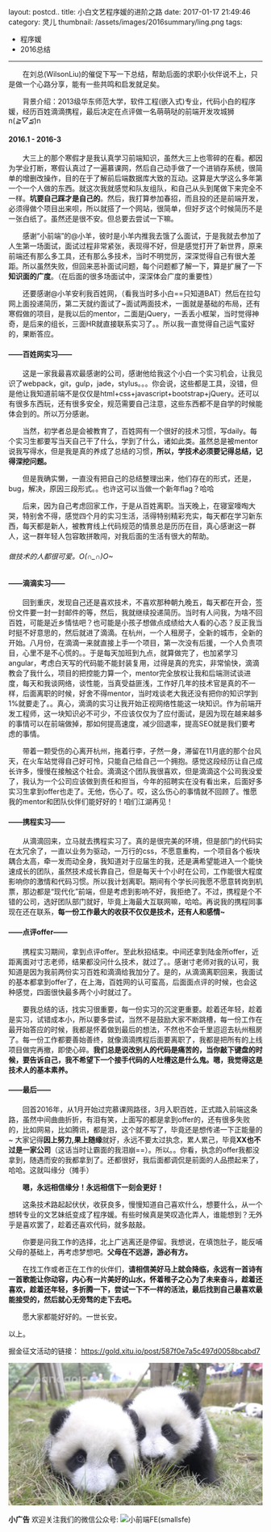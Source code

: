 layout: postcd..
title: 小白文艺程序媛的进阶之路
date: 2017-01-17 21:49:46
category: 灵儿
thumbnail: /assets/images/2016summary/ling.png
tags: 
- 程序媛
- 2016总结
---

&emsp;&emsp;在刘总(WilsonLiu)的催促下写一下总结，帮助后面的求职小伙伴说不上，只是做一个心路分享，能有一些共鸣和启发就足矣。
   
&emsp;&emsp;背景介绍：2013级华东师范大学，软件工程(嵌入式)专业，代码小白的程序媛，经历百姓滴滴携程，最后决定在点评做一名萌萌哒的前端开发攻城狮n(*≧▽≦*)n
 
 
#### 2016.1 - 2016-3
&emsp;&emsp;大三上的那个寒假才是我认真学习前端知识，虽然大三上也零碎的在看。都因为学业打断，寒假认真过了一遍慕课网，然后自己动手做了一个进销存系统，很简单的增删改操作，目的在于了解前后端数据库大致的互动。这算是大学这么多年第一个一个人做的东西。就这次我就感觉和队友组队，和自己从头到尾做下来完全不一样。**坑要自己踩才是自己的**。然后，我打算参加春招，而且投的还是前端开发，必须得做个项目出来呗，所以就搭了一个网站，很简单，但好歹这个时候简历不是一张白纸了。虽然还是很不安。但总要去尝试一下嘛。

&emsp;&emsp;感谢“小前端”的@小羊，彼时是小羊内推我去饿了么面试，于是我就去参加了人生第一场面试，面试过程非常紧张，表现得不好，但是感觉打开了新世界，原来前端还有那么多工具，还有那么多技术，当时不明觉厉，深深觉得自己有很大差距。所以虽然失败，但回来恶补面试问题，每个问题都了解一下，算是扩展了一下**知识面的广度**。（在后面的很多场面试中，深深体会广度的重要性）

&emsp;&emsp;还要感谢@小羊安利我百姓网，（看我当时多小白==只知道BAT）然后在拉勾网上面投递简历，第二天就约面试了~面试两面技术，一面就是基础的布局，还有寒假做的项目，是我以后的mentor，二面是jQuery，一丢丢小框架，当时觉得神奇，是后来的组长，三面HR就直接联系实习了。。所以我一直觉得自己运气蛮好的，果断答应。
 
#### ——百姓网实习——

    
&emsp;&emsp;这是一家我最喜欢最感谢的公司，感谢他给我这个小白一个实习机会，让我见识了webpack，git，gulp，jade，stylus。。。你会说，这些都是工具，没错，但是他让我知道前端不是仅仅是html+css+javascript+bootstrap+jQuery。还可以有很多东西玩，还有很多安全，规范需要自己注意，这些东西都不是自学的时候能体会到的。所以万分感谢。
    
&emsp;&emsp;当然，初学者总是会被教育了，百姓网有一个很好的技术习惯，写daily。每个实习生都要写当天自己干了什么，学到了什么，诸如此类。虽然总是被mentor说我写得水，但是我是真的养成了总结的习惯，**所以，学技术必须要记得总结，记得深挖问题。**

&emsp;&emsp;但是我确实懒，一直没有把自己的总结整理出来，他们存在的形式，还是，bug，解决，原因三段形式。。也许这可以当做一个新年flag？哈哈

&emsp;&emsp;后来，因为自己考虑回家工作，于是从百姓离职。当天晚上，在寝室嚎啕大哭，特别舍不得，感觉四个月的实习生活，活得特别精彩充实，每天都在学习新东西，每天都是新人，被教育线上代码规范的情景总是历历在目，真心感谢这一群人，这一群年轻人包容敢拼敢闯，对我后面的生活有很大的帮助。
###### 做技术的人都很可爱。O(∩_∩)O~
 
#### ——滴滴实习——
&emsp;&emsp;回到重庆，发现自己还是喜欢技术，不喜欢那种朝九晚五，每天都在开会，签份文件要一封一封邮件的等，然后，我就继续投递简历。当时有人问我，为啥不回百姓，可能是近乡情怯吧？也可能是小孩子想做点成绩给大人看的心态？反正我当时挺不好意思的，然后就进了滴滴。在杭州，一个人租房子，全新的城市，全新的开始。八月份，在滴滴一来就直接上手一个项目，第一次没有后援，一个人负责项目，心里不是不心慌的。。于是每天加班到九点，就算做完了，也加紧学习angular，考虑白天写的代码能不能封装复用，过得是真的充实，非常愉快，滴滴教会了我什么，项目的把控能力算一个，mentor完全放权让我和后端测试谈进度，每天和我谈网络，谈性能，当真受益匪浅，工作好几年的技术官是真的不一样，后面离职的时候，好舍不得mentor，当时戏谈老大我还没有把你的知识学到1%就要走了。。真心，滴滴的实习让我开始正视网络性能这一块知识。作为前端开发工程师，这一块知识必不可少，不应该仅仅为了应付面试，是因为现在越来越多的事情可以在前端做掉，那如何提高速度，减少回退率，提高SEO就是我们要考虑的事情。
 
   
&emsp;&emsp;带着一颗受伤的心离开杭州，拖着行李，孑然一身，滞留在11月底的那个台风天，在火车站觉得自己好可怜，只能自己给自己一个拥抱。感觉这段经历让自己成长许多，慢慢在接触这个社会。滴滴这个团队我很喜欢，但是滴滴这个公司我没爱了，我认为一个公司应该做到责任和担当，今年的招聘实在没有看出来，后面好多实习生拿到offer也走了。无他，伤心了。哎，这么伤心的事情就不回顾了。惟愿我的mentor和团队伙伴们能好好的！咱们江湖再见！
 
 
#### ——携程实习——
&emsp;&emsp;从滴滴回来，立马就去携程实习了。真的是很完美的环境，但是部门的代码实在太冗余了，一直以业务为驱动，一万行的css，不愿意重构，一个项目各个板块耦合太高，牵一发而动全身，我知道对于应届生的我，还是满希望能进入一个能快速成长的团队，虽然技术成长靠自己，但是每天十个小时在公司，工作能很大程度影响你的激情和代码习惯。所以我计划离职。期间有个学长问我愿不愿意转岗到机票，那边都是“现代化”前端，但是考虑到影响不好，我拒绝了。不过，携程是个不错的公司，选好团队部门就好，毕竟上海最大互联网嘛，哈哈。再说我的携程同事现在还在联系，**每一份工作最大的收获不仅仅是技术，还有人和感情~**
 
 
#### ——点评offer——
&emsp;&emsp;携程实习期间，拿到点评offer。至此秋招结束。中间还拿到陆金所offer，近距离面对寸志老师，结果都没问什么技术，就过了。。感谢寸老师对我的认可，我知道是因为我前两份实习百姓和滴滴给我加分了。是的，从滴滴离职回来，我面试的基本都拿到offer了，在上海，百姓网的认可蛮高，后面面点评的时候，也会这种感觉，四面很快最多两个小时就过了。
 
 
&emsp;&emsp;要我总结的话，找实习很重要，每一份实习的沉淀更重要。趁着还年轻，趁着是实习，试错成本小，所以要多尝试，当然不是鼓励大家不断跳槽，每一份工作在最开始答应的时候，我都是怀着做到最后的想法，不然也不会千里迢迢去杭州租房了。每一份工作都要善始善终，就像滴滴携程后面要离职了，我都是把所有的上线项目做完再撤，即使心碎。**我们总是说改别人的代码是痛苦的，当你敲下键盘的时候，要告诉自己，我不希望下一个接手代码的人吐槽这是什么鬼。嗯，我觉得这是技术人的基本素养。**
 
#### ——最后——
&emsp;&emsp;回首2016年，从1月开始过完慕课网路径，3月入职百姓，正式踏入前端这条路，虽然中间曲曲折折，有泪有笑，上面写的都是拿到offer的，还有很多失败的，比如网易，比如腾讯，都是泪，这个就不写了，毕竟还是想传递一下正能量的~ 大家记得**因上努力,果上随缘**就好，永远不要太过执念，累人累己，毕竟**XX也不过是一家公司**（这话当时让霸面的我泪崩==）。所以。。你看，执念的offer我都没拿到，随遇而安的我都拿到了。还都很好，我后面都调侃是前面的人品攒起来了，哈哈。这就叫缘分（摊手）

&emsp;&emsp;**嗯，永远相信缘分！永远相信下一刻会更好！**

&emsp;&emsp;这条技术路起起伏伏，收获良多，慢慢知道自己喜欢什么，想要什么，从一个想转专业的文艺妹纸变成了程序媛。有些时候真是笑叹造化弄人，谁能想到？无外乎是喜欢罢了，趁着还喜欢代码，就多敲敲。

&emsp;&emsp;你要是问我工作的选择，北上广逃离还是停留。我想说，在填饱肚子，能反哺父母的基础上，再考虑梦想吧。**父母在不远游，游必有方。**

&emsp;&emsp;在找工作或者正在工作的伙伴们，**请相信美好马上就会降临，永远有一首诗有一首歌能让你动容，内心有一片美好的山水，怀着稚子之心为了未来奋斗，趁着还喜欢，趁着还年轻，多折腾一下，尝试一下不一样的活法，最后找到自己最喜欢最能接受的，然后就心无旁骛的走下去吧。**

&emsp;&emsp;愿大家都能好好的。一世长安。

以上。

掘金征文活动的链接： https://gold.xitu.io/post/587f0e7a5c497d0058bcabd7

![镇楼](/assets/images/2016summary/ling-tail.png)


**小广告**
欢迎关注我们的微信公众号:
![小前端FE(smallsfe)](http://blog.smallsfe.com/css/images/qrcode.jpg)